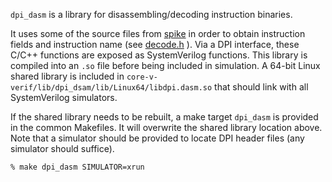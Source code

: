 `dpi_dasm` is a library for disassembling/decoding instruction binaries.

It uses some of the source files from
[spike](https://github.com/riscv/riscv-isa-sim) in order to obtain instruction
fields and instruction name
(see [decode.h](https://github.com/riscv-software-src/riscv-isa-sim/blob/master/riscv/decode.h) ).
Via a DPI interface, these C/C++ functions are exposed as SystemVerilog
functions.
This library is compiled into an `.so` file before being included in simulation.
A 64-bit Linux shared library is included in
`core-v-verif/lib/dpi_dsam/lib/Linux64/libdpi.dasm.so` that should
link with all SystemVerilog simulators.

If the shared library needs to be rebuilt, a make target `dpi_dasm` is provided
in the common Makefiles.
It will overwrite the shared library location above.
Note that a simulator should be provided to locate DPI header files (any
simulator should suffice).

`% make dpi_dasm SIMULATOR=xrun`
